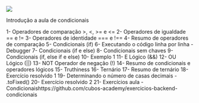 ![](https://i.imgur.com/xG74tOh.png)

Introdução a aula de condicionais

1- Operadores de comparação >, <, >= e <=
2- Operadores de igualdade == e !=
3- Operadores de identidade === e !==
4- Resumo de operadores de comparação
5- Condicionais (if)
6- Executando o código linha por linha - Debugger
7- Condicionais (if e else)
8- Condicionais sem chaves
9- Condicionais (if, else if e else)
10- Exemplo 1
11- E Lógico (&&)
12- OU Lógico (||)
13- NOT Operador de negação (!)
14- Resumo de condicionais e operadores lógicos
15- Truthiness
16- Ternário
17- Resumo de ternário
18- Exercício resolvido 1
19- Determinando o número de casas decimais - .toFixed()
20- Exercício resolvido 2
21- Exercícios aula - Condicionaishttps://github.com/cubos-academy/exercicios-backend-condicionais
